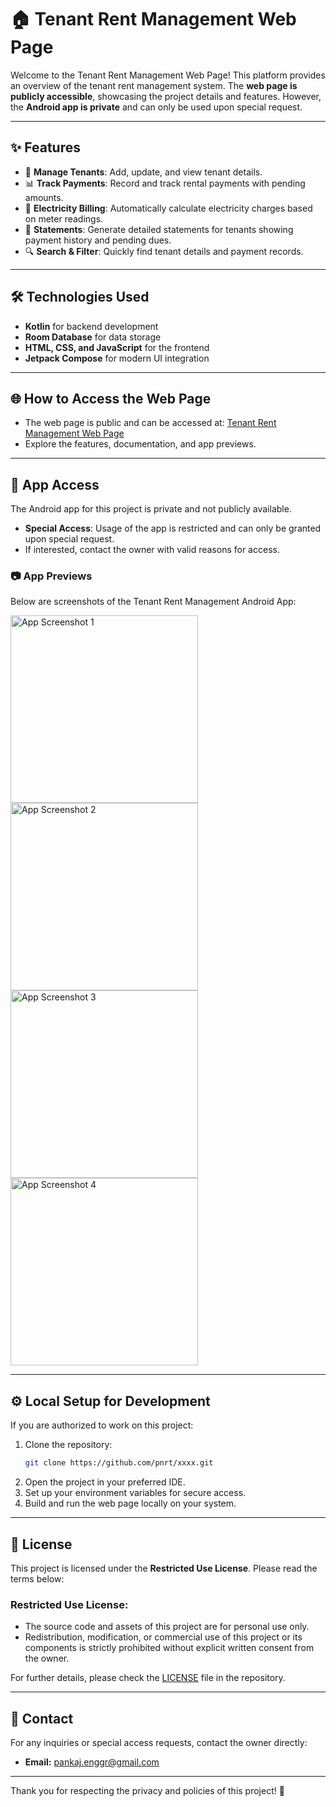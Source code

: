 # 🏠 Tenant Rent Management Web Page

Welcome to the Tenant Rent Management Web Page! This platform provides an overview of the tenant rent management system. The **web page is publicly accessible**, showcasing the project details and features. However, the **Android app is private** and can only be used upon special request.

---

## ✨ Features
- 💼 **Manage Tenants**: Add, update, and view tenant details.
- 📊 **Track Payments**: Record and track rental payments with pending amounts.
- 🔌 **Electricity Billing**: Automatically calculate electricity charges based on meter readings.
- 📝 **Statements**: Generate detailed statements for tenants showing payment history and pending dues.
- 🔍 **Search & Filter**: Quickly find tenant details and payment records.

---

## 🛠️ Technologies Used
- **Kotlin** for backend development
- **Room Database** for data storage
- **HTML, CSS, and JavaScript** for the frontend
- **Jetpack Compose** for modern UI integration

---

## 🌐 How to Access the Web Page
- The web page is public and can be accessed at: [Tenant Rent Management Web Page](https://pnrt.github.io/homebasewebpage/)
- Explore the features, documentation, and app previews.

---

## 📱 App Access
The Android app for this project is private and not publicly available.
- **Special Access**: Usage of the app is restricted and can only be granted upon special request.
- If interested, contact the owner with valid reasons for access.

### 📷 App Previews
Below are screenshots of the Tenant Rent Management Android App:

<img src="placeholder1.png" alt="App Screenshot 1" width="300"/>

<img src="placeholder2.png" alt="App Screenshot 2" width="300"/>

<img src="placeholder3.png" alt="App Screenshot 3" width="300"/>

<img src="placeholder4.png" alt="App Screenshot 4" width="300"/>

---

## ⚙️ Local Setup for Development
If you are authorized to work on this project:
1. Clone the repository:
    ```bash
    git clone https://github.com/pnrt/xxxx.git
    ```
2. Open the project in your preferred IDE.
3. Set up your environment variables for secure access.
4. Build and run the web page locally on your system.

---

## 📜 License
This project is licensed under the **Restricted Use License**. Please read the terms below:

### **Restricted Use License:**
- The source code and assets of this project are for personal use only.
- Redistribution, modification, or commercial use of this project or its components is strictly prohibited without explicit written consent from the owner.

For further details, please check the [LICENSE](LICENSE) file in the repository.

---

## 📧 Contact
For any inquiries or special access requests, contact the owner directly:
- **Email:** pankaj.enggr@gmail.com

---

Thank you for respecting the privacy and policies of this project! 🏡
